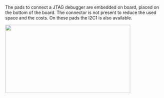 The pads to connect a JTAG debugger are embedded on board, placed on the bottom of the board. The connector is not present to reduce the used space and the costs. On these pads the I2C1 is also available. 

<img style="width:400px; height:218px" src="../img/gionji/DOCS_jtag_p_mont.PNG">

